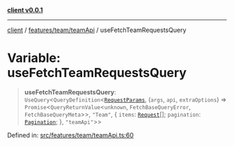 [**client v0.0.1**](../../../../README.md)

***

[client](../../../../README.md) / [features/team/teamApi](../README.md) / useFetchTeamRequestsQuery

# Variable: useFetchTeamRequestsQuery

> **useFetchTeamRequestsQuery**: `UseQuery`\<`QueryDefinition`\<[`RequestParams`](../../../../app/models/requestParams/type-aliases/RequestParams.md), (`args`, `api`, `extraOptions`) => `Promise`\<`QueryReturnValue`\<`unknown`, `FetchBaseQueryError`, `FetchBaseQueryMeta`\>\>, `"Team"`, \{ `items`: [`Request`](../../../../app/models/request/type-aliases/Request.md)[]; `pagination`: [`Pagination`](../../../../app/models/pagination/type-aliases/Pagination.md); \}, `"teamApi"`\>\>

Defined in: [src/features/team/teamApi.ts:60](https://github.com/petelc/WMS/blob/0ba5e61a5ede3de744df1a5839724fa19a2a534f/client/src/features/team/teamApi.ts#L60)
